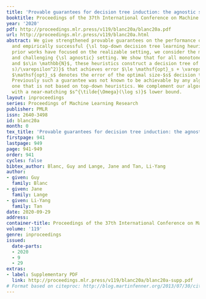 ```yaml
---
title: 'Provable guarantees for decision tree induction: the agnostic setting'
booktitle: Proceedings of the 37th International Conference on Machine Learning
year: '2020'
pdf: http://proceedings.mlr.press/v119/blanc20a/blanc20a.pdf
url: http://proceedings.mlr.press/v119/blanc20a.html
abstract: We give strengthened provable guarantees on the performance of widely employed
  and empirically successful {\sl top-down decision tree learning heuristics}. While
  prior works have focused on the realizable setting, we consider the more realistic
  and challenging {\sl agnostic} setting. We show that for all monotone functions $f$
  and $s\in \mathbb{N}$, these heuristics construct a decision tree of size $s^{\tilde{O}((\log
  s)/\varepsilon^2)}$ that achieves error $\le \mathsf{opt}_s + \varepsilon$, where
  $\mathsf{opt}_s$ denotes the error of the optimal size-$s$ decision tree for $f$.
  Previously such a guarantee was not known to be achievable by any algorithm, even
  one that is not based on top-down heuristics. We complement our algorithmic guarantee
  with a near-matching $s^{\tilde{\Omega}(\log s)}$ lower bound.
layout: inproceedings
series: Proceedings of Machine Learning Research
publisher: PMLR
issn: 2640-3498
id: blanc20a
month: 0
tex_title: 'Provable guarantees for decision tree induction: the agnostic setting'
firstpage: 941
lastpage: 949
page: 941-949
order: 941
cycles: false
bibtex_author: Blanc, Guy and Lange, Jane and Tan, Li-Yang
author:
- given: Guy
  family: Blanc
- given: Jane
  family: Lange
- given: Li-Yang
  family: Tan
date: 2020-09-29
address: 
container-title: Proceedings of the 37th International Conference on Machine Learning
volume: '119'
genre: inproceedings
issued:
  date-parts:
  - 2020
  - 9
  - 29
extras:
- label: Supplementary PDF
  link: http://proceedings.mlr.press/v119/blanc20a/blanc20a-supp.pdf
# Format based on citeproc: http://blog.martinfenner.org/2013/07/30/citeproc-yaml-for-bibliographies/
---
```

